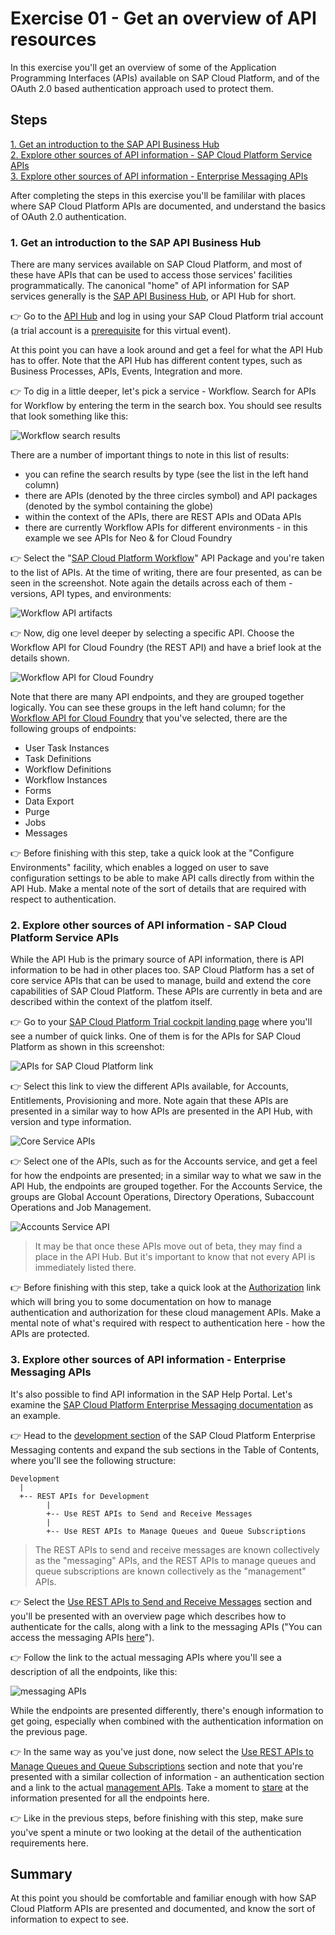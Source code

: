# Exercise 01 - Get an overview of API resources

In this exercise you'll get an overview of some of the Application Programming Interfaces (APIs) available on SAP Cloud Platform, and of the OAuth 2.0 based authentication approach used to protect them.


## Steps

[1. Get an introduction to the SAP API Business Hub](#1-get-an-introduction-to-the-sap-api-business-hub)<br>
[2. Explore other sources of API information - SAP Cloud Platform Service APIs](#2-explore-other-sources-of-api-information---sap-cloud-platform-service-apis)<br>
[3. Explore other sources of API information - Enterprise Messaging APIs](#3-explore-other-sources-of-api-information---enterprise-messaging-apis)

After completing the steps in this exercise you'll be famililar with places where SAP Cloud Platform APIs are documented, and understand the basics of OAuth 2.0 authentication.

### 1. Get an introduction to the SAP API Business Hub

There are many services available on SAP Cloud Platform, and most of these have APIs that can be used to access those services' facilities programmatically. The canonical "home" of API information for SAP services generally is the [SAP API Business Hub](https://api.sap.com/), or API Hub for short.

:point_right: Go to the [API Hub](https://api.sap.com) and log in using your SAP Cloud Platform trial account (a trial account is a [prerequisite](../../prerequisites.md) for this virtual event).

At this point you can have a look around and get a feel for what the API Hub has to offer. Note that the API Hub has different content types, such as Business Processes, APIs, Events, Integration and more.

:point_right: To dig in a little deeper, let's pick a service - Workflow. Search for APIs for Workflow by entering the term in the search box. You should see results that look something like this:

![Workflow search results](workflow-search-results.png)

There are a number of important things to note in this list of results:

- you can refine the search results by type (see the list in the left hand column)
- there are APIs (denoted by the three circles symbol) and API packages (denoted by the symbol containing the globe)
- within the context of the APIs, there are REST APIs and OData APIs
- there are currently Workflow APIs for different environments - in this example we see APIs for Neo & for Cloud Foundry

:point_right: Select the "[SAP Cloud Platform Workflow](https://api.sap.com/package/SAPCPWorkflowAPIs?section=Artifacts)" API Package and you're taken to the list of APIs. At the time of writing, there are four presented, as can be seen in the screenshot. Note again the details across each of them - versions, API types, and environments:

![Workflow API artifacts](workflow-api-artifacts.png)

:point_right: Now, dig one level deeper by selecting a specific API. Choose the Workflow API for Cloud Foundry (the REST API) and have a brief look at the details shown.

![Workflow API for Cloud Foundry](workflow-api-for-cloud-foundry.png)

Note that there are many API endpoints, and they are grouped together logically. You can see these groups in the left hand column; for the [Workflow API for Cloud Foundry](https://api.sap.com/api/SAP_CP_Workflow_CF/resource) that you've selected, there are the following groups of endpoints:

- User Task Instances
- Task Definitions
- Workflow Definitions
- Workflow Instances
- Forms
- Data Export
- Purge
- Jobs
- Messages

:point_right: Before finishing with this step, take a quick look at the "Configure Environments" facility, which enables a logged on user to save configuration settings to be able to make API calls directly from within the API Hub. Make a mental note of the sort of details that are required with respect to authentication.


### 2. Explore other sources of API information - SAP Cloud Platform Service APIs

While the API Hub is the primary source of API information, there is API information to be had in other places too. SAP Cloud Platform has a set of core service APIs that can be used to manage, build and extend the core capabilities of SAP Cloud Platform. These APIs are currently in beta and are described within the context of the platfom itself.

:point_right: Go to your [SAP Cloud Platform Trial cockpit landing page](https://cockpit.hanatrial.ondemand.com/cockpit#/home/trial) where you'll see a number of quick links. One of them is for the APIs for SAP Cloud Platform as shown in this screenshot:

![APIs for SAP Cloud Platform link](apis-for-sap-cloud-platform-link.png)

:point_right: Select this link to view the different APIs available, for Accounts, Entitlements, Provisioning and more. Note again that these APIs are presented in a similar way to how APIs are presented in the API Hub, with version and type information.

![Core Service APIs](core-service-apis.png)

:point_right: Select one of the APIs, such as for the Accounts service, and get a feel for how the endpoints are presented; in a similar way to what we saw in the API Hub, the endpoints are grouped together. For the Accounts Service, the groups are Global Account Operations, Directory Operations, Subaccount Operations and Job Management.

![Accounts Service API](accounts-service-api.png)

> It may be that once these APIs move out of beta, they may find a place in the API Hub. But it's important to know that not every API is immediately listed there.

:point_right:  Before finishing with this step, take a quick look at the [Authorization](https://help.sap.com/viewer/65de2977205c403bbc107264b8eccf4b/latest/en-US/3670474a58c24ac2b082e76cbbd9dc19.html) link which will bring you to some documentation on how to manage authentication and authorization for these cloud management APIs. Make a mental note of what's required with respect to authentication here - how the APIs are protected.


### 3. Explore other sources of API information - Enterprise Messaging APIs

It's also possible to find API information in the SAP Help Portal. Let's examine the [SAP Cloud Platform Enterprise Messaging documentation](https://help.sap.com/viewer/bf82e6b26456494cbdd197057c09979f/Cloud/en-US/df532e8735eb4322b00bfc7e42f84e8d.html) as an example.

:point_right: Head to the [development section](https://help.sap.com/viewer/bf82e6b26456494cbdd197057c09979f/Cloud/en-US/eee727e35a864ab5b7204f7b148053d3.html) of the SAP Cloud Platform Enterprise Messaging contents and expand the sub sections in the Table of Contents, where you'll see the following structure:

```
Development
  |
  +-- REST APIs for Development
        |
        +-- Use REST APIs to Send and Receive Messages
        |
        +-- Use REST APIs to Manage Queues and Queue Subscriptions
```

> The REST APIs to send and receive messages are known collectively as the "messaging" APIs, and the REST APIs to manage queues and queue subscriptions are known collectively as the "management" APIs.

:point_right: Select the [Use REST APIs to Send and Receive Messages](https://help.sap.com/viewer/bf82e6b26456494cbdd197057c09979f/Cloud/en-US/577ea7ce5cef4e2ea974c03d5549b3ff.html) section and you'll be presented with an overview page which describes how to authenticate for the calls, along with a link to the messaging APIs ("You can access the messaging APIs [here](https://help.sap.com/doc/3dfdf81b17b744ea921ce7ad464d1bd7/Cloud/en-US/messagingrest-api-spec.html)").

:point_right: Follow the link to the actual messaging APIs where you'll see a description of all the endpoints, like this:

![messaging APIs](messaging-apis.png)

While the endpoints are presented differently, there's enough information to get going, especially when combined with the authentication information on the previous page.

:point_right: In the same way as you've just done, now select the [Use REST APIs to Manage Queues and Queue Subscriptions](https://help.sap.com/viewer/bf82e6b26456494cbdd197057c09979f/Cloud/en-US/00160292a8ed445daa0185589d9b43c5.html) section and note that you're presented with a similar collection of information - an authentication section and a link to the actual [management APIs](https://help.sap.com/doc/75c9efd00fc14183abc4c613490c53f4/Cloud/en-US/rest-management-messaging.html). Take a moment to [stare](https://langram.org/2019/04/08/es6-reduce-and-pipe/) at the information presented for all the endpoints here.

:point_right: Like in the previous steps, before finishing with this step, make sure you've spent a minute or two looking at the detail of the authentication requirements here.


## Summary

At this point you should be comfortable and familiar enough with how SAP Cloud Platform APIs are presented and documented, and know the sort of information to expect to see.


